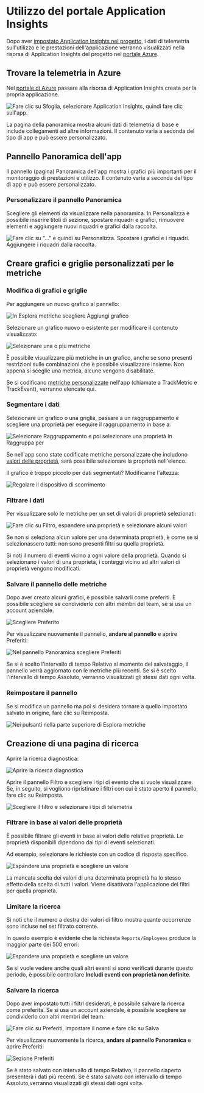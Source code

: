 <properties
	pageTitle="Utilizzo del portale Application Insights"
	description="Panoramica dell'analisi dell'uso con Application Insights"
	services="application-insights"
    documentationCenter=""
	authors="alancameronwills"
	manager="douge"/>

<tags
	ms.service="application-insights"
	ms.workload="tbd"
	ms.tgt_pltfrm="ibiza"
	ms.devlang="multiple"
	ms.topic="article" 
	ms.date="08/17/2015"
	ms.author="awills"/>

# Utilizzo del portale Application Insights

Dopo aver [impostato Application Insights nel progetto](app-insights-overview.md), i dati di telemetria sull'utilizzo e le prestazioni dell'applicazione verranno visualizzati nella risorsa di Application Insights del progetto nel [portale Azure](https://portal.azure.com).

## Trovare la telemetria in Azure

Nel [portale di Azure](https://portal.azure.com) passare alla risorsa di Application Insights creata per la propria applicazione.

![Fare clic su Sfoglia, selezionare Application Insights, quindi fare clic sull'app.](./media/app-insights-portal/00-start.png)

La pagina della panoramica mostra alcuni dati di telemetria di base e include collegamenti ad altre informazioni. Il contenuto varia a seconda del tipo di app e può essere personalizzato.

## Pannello Panoramica dell'app

Il pannello (pagina) Panoramica dell'app mostra i grafici più importanti per il monitoraggio di prestazioni e utilizzo. Il contenuto varia a seconda del tipo di app e può essere personalizzato.


### Personalizzare il pannello Panoramica 

Scegliere gli elementi da visualizzare nella panoramica. In Personalizza è possibile inserire titoli di sezione, spostare riquadri e grafici, rimuovere elementi e aggiungere nuovi riquadri e grafici dalla raccolta.

![Fare clic su "..." e quindi su Personalizza. Spostare i grafici e i riquadri. Aggiungere i riquadri dalla raccolta.](./media/app-insights-portal/020-customize.png)


## Creare grafici e griglie personalizzati per le metriche

### Modifica di grafici e griglie

Per aggiungere un nuovo grafico al pannello:

![In Esplora metriche scegliere Aggiungi grafico](./media/app-insights-metrics-explorer/04-add.png)

Selezionare un grafico nuovo o esistente per modificare il contenuto visualizzato:

![Selezionare una o più metriche](./media/app-insights-metrics-explorer/08-select.png)

È possibile visualizzare più metriche in un grafico, anche se sono presenti restrizioni sulle combinazioni che è possibile visualizzare insieme. Non appena si sceglie una metrica, alcune vengono disabilitate.

Se si codificano [metriche personalizzate](app-insights-api-custom-events-metrics.md#track-metric) nell'app (chiamate a TrackMetric e TrackEvent), verranno elencate qui.

### Segmentare i dati

Selezionare un grafico o una griglia, passare a un raggruppamento e scegliere una proprietà per eseguire il raggruppamento in base a:

![Selezionare Raggruppamento e poi selezionare una proprietà in Raggruppa per](./media/app-insights-metrics-explorer/15-segment.png)

Se nell'app sono state codificate metriche personalizzate che includono [valori delle proprietà](app-insights-api-custom-events-metrics.md#properties), sarà possibile selezionare la proprietà nell'elenco.

Il grafico è troppo piccolo per dati segmentati? Modificarne l'altezza:

![Regolare il dispositivo di scorrimento](./media/app-insights-metrics-explorer/18-height.png)

### Filtrare i dati

Per visualizzare solo le metriche per un set di valori di proprietà selezionati:

![Fare clic su Filtro, espandere una proprietà e selezionare alcuni valori](./media/app-insights-metrics-explorer/19-filter.png)

Se non si seleziona alcun valore per una determinata proprietà, è come se si selezionassero tutti: non sono presenti filtri su quella proprietà.

Si noti il numero di eventi vicino a ogni valore della proprietà. Quando si selezionano i valori di una proprietà, i conteggi vicino ad altri valori di proprietà vengono modificati.

### Salvare il pannello delle metriche

Dopo aver creato alcuni grafici, è possibile salvarli come preferiti. È possibile scegliere se condividerlo con altri membri del team, se si usa un account aziendale.

![Scegliere Preferito](./media/app-insights-metrics-explorer/21-favorite-save.png)

Per visualizzare nuovamente il pannello, **andare al pannello** e aprire Preferiti:

![Nel pannello Panoramica scegliere Preferiti](./media/app-insights-metrics-explorer/22-favorite-get.png)

Se si è scelto l'intervallo di tempo Relativo al momento del salvataggio, il pannello verrà aggiornato con le metriche più recenti. Se si è scelto l'intervallo di tempo Assoluto, verranno visualizzati gli stessi dati ogni volta.

### Reimpostare il pannello

Se si modifica un pannello ma poi si desidera tornare a quello impostato salvato in origine, fare clic su Reimposta.

![Nei pulsanti nella parte superiore di Esplora metriche](./media/app-insights-metrics-explorer/17-reset.png)

## Creazione di una pagina di ricerca

Aprire la ricerca diagnostica:

![Aprire la ricerca diagnostica](./media/app-insights-diagnostic-search/01-open-Diagnostic.png)

Aprire il pannello Filtro e scegliere i tipi di evento che si vuole visualizzare. Se, in seguito, si vogliono ripristinare i filtri con cui è stato aperto il pannello, fare clic su Reimposta.

![Scegliere il filtro e selezionare i tipi di telemetria](./media/app-insights-diagnostic-search/02-filter-req.png)

### Filtrare in base ai valori delle proprietà

È possibile filtrare gli eventi in base ai valori delle relative proprietà. Le proprietà disponibili dipendono dai tipi di eventi selezionati.

Ad esempio, selezionare le richieste con un codice di risposta specifico.

![Espandere una proprietà e scegliere un valore](./media/app-insights-diagnostic-search/03-response500.png)

La mancata scelta dei valori di una determinata proprietà ha lo stesso effetto della scelta di tutti i valori. Viene disattivata l'applicazione dei filtri per quella proprietà.


### Limitare la ricerca

Si noti che il numero a destra dei valori di filtro mostra quante occorrenze sono incluse nel set filtrato corrente.

In questo esempio è evidente che la richiesta `Reports/Employees` produce la maggior parte dei 500 errori:

![Espandere una proprietà e scegliere un valore](./media/app-insights-diagnostic-search/04-failingReq.png)

Se si vuole vedere anche quali altri eventi si sono verificati durante questo periodo, è possibile controllare **Includi eventi con proprietà non definite**.

### Salvare la ricerca

Dopo aver impostato tutti i filtri desiderati, è possibile salvare la ricerca come preferita. Se si usa un account aziendale, è possibile scegliere se condividerlo con altri membri del team.

![Fare clic su Preferiti, impostare il nome e fare clic su Salva](./media/app-insights-diagnostic-search/08-favorite-save.png)


Per visualizzare nuovamente la ricerca, **andare al pannello Panoramica** e aprire Preferiti:

![Sezione Preferiti](./media/app-insights-diagnostic-search/09-favorite-get.png)

Se è stato salvato con intervallo di tempo Relativo, il pannello riaperto presenterà i dati più recenti. Se è stato salvato con intervallo di tempo Assoluto,verranno visualizzati gli stessi dati ogni volta.

<!---HONumber=Oct15_HO3-->